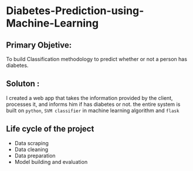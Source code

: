 # Diabetes-Prediction-using-Machine-Learning

## Primary Objetive:

To build Classification methodology to predict whether or not a person has diabetes.

## Soluton :

 I created a web app that takes the information provided by the client, processes it, and informs him if has diabetes or not. the entire system is built on  `python`, `SVM classifier` in machine learning algorithm and `flask`


## Life cycle of the project

- Data scraping
- Data cleaning
- Data preparation
- Model building and evaluation
